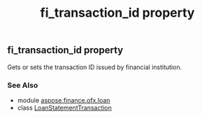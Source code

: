 ﻿---
title: fi_transaction_id property
second_title: Aspose.Finance for Python via .NET API References
description: 
type: docs
weight: 90
url: /python-net/aspose.finance.ofx.loan/loanstatementtransaction/fi_transaction_id/
is_root: false
---

## fi_transaction_id property


Gets or sets the transaction ID issued by financial institution.

### See Also
* module [aspose.finance.ofx.loan](../../)
* class [LoanStatementTransaction](/finance/python-net/aspose.finance.ofx.loan/loanstatementtransaction)

